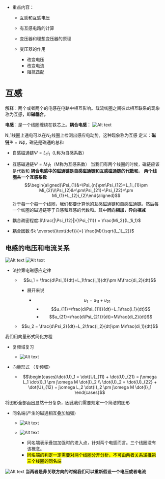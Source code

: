 
- 重点内容：
  - 互感和互感电压
  - 有互感电路的计算
  - 变压器和理想变压器的原理
  
  - 变压器的作用
    - 改变电压
    - 改变电流
    - 阻抗匹配
  
# 互感  

解释：两个或者两个的电感在电路中相互影响。载流线圈之间彼此相互联系的现象称为互感，即**磁耦合**。


**电感**：是一个线圈缠绕在铁芯上。**耦合电感**：
![Alt text](image.png)

N_1线圈上通电可以在$N_2$线圈上检测出感应电动势，这种现象称为互感
定义：**磁链**$\Psi=N\phi$，磁链是磁通的总和


- 自感磁通链$\Psi=L_1i_1$（L称为自感系数）
- 互感磁通链$\Psi=M_1i_1$（M称为互感系数）
当我们有两个线圈的时候，磁链应该是代数和
**耦合电感中的磁通链是自感磁通链和互感磁通链的代数和**。
**两个线圈共一个互感系数**
$$\begin{aligned}\Psi_{1}&=\Psi_{n}\pm\Psi_{12}=L_1i_{1}\pm Mi_{2}\\\Psi_{2}&=\pm\Psi_{21}+\Psi_{22}=\pm Mi_{1}+L_{2}i_{2}\end{aligned}$$
对于每一个每一个线圈，我们都要计算他的互感磁通链和自感磁通链。然后每一个线圈的磁通链等于自感和互感的代数和。其中**同向相加，异向相减**

- 耦合疏密程度:$\frac{|\Psi_{12}|}{\Psi_{11}} = \frac{Mi_2}{L_1i_1}$
- 耦合因数:$k \overset{\text{def}}{=} \frac{M}{\sqrt{L_1L_2}}$

## 电感的电压和电流关系 
![Alt text](image-2.png) 
![Alt text](image-1.png)

- 法拉第电磁感应定律 

  - $$u_1 = \frac{d\Psi_1}{dt}=L_1\frac{i_1}{dt}\pm M\frac{di_2}{dt}$$
  
    - 展开来说

      - $$u_1=u_{11}+u_{21}$$
        - $$u_{11}=\frac{d\Psi_{11}}{dt}=L_1\frac{i_1}{dt}$$
        - $$u_{21}=\frac{d\Psi_{21}}{dt}=M\frac{di_2}{dt}$$

  - $$u_2 = \frac{d\Psi_2}{dt}=L_2\frac{i_2}{dt}\pm M\frac{di_1}{dt}$$

我们用向量形式简化方程

- 复频域复习

  - ![Alt text](image-3.png)
- 向量形式 （复频域）

  - $$\begin{cases}\dot{U}_1 = \dot{U}_{11} + \dot{U}_{21} = j\omega L_1 \dot{I}_1 \pm j\omega M \dot{I}_2 \\
\dot{U}_2 = \dot{U}_{22} + \dot{U}_{12} = j\omega L_2 \dot{I}_2 \pm j\omega M \dot{I}_1
\end{cases}$$

将图形全部画出显然十分复杂，因此我们需要规定一个简洁的图形

- 同名端(产生的磁通相互叠加加强)

  - ![Alt text](image-4.png)
  - ![Alt text](image-5.png)

    - 同名端表示叠加加强时的进入点，针对两个电感而言。三个线圈没有该概念。
    - <mark>同名端的判定一定需要对两个线圈分开分析，不可由两者关系递推第三个线圈的同名端</mark>

![Alt text](image-6.png)
**当两者是非关联方向的时候我们可以重新假设一个电压或者电流**

